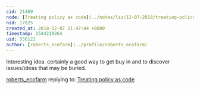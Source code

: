 ```yaml
---
cid: 21469
node: [Treating policy as code](../notes/liz/12-07-2018/treating-policy-as-code)
nid: 17825
created_at: 2018-12-07 21:47:44 +0000
timestamp: 1544219264
uid: 556121
author: [roberts_ecofarm](../profile/roberts_ecofarm)
---
```


 Interesting idea.  certainly a good way to get buy in and to discover issues/ideas that may be buried.

[roberts_ecofarm](../profile/roberts_ecofarm) replying to: [Treating policy as code](../notes/liz/12-07-2018/treating-policy-as-code)

